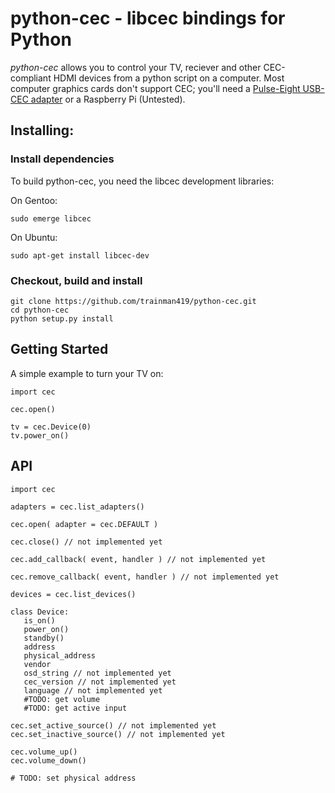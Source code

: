 # python-cec - libcec bindings for Python

*python-cec* allows you to control your TV, reciever and other CEC-compliant HDMI devices from a python script on a computer. Most computer graphics cards don't support CEC; you'll need a [Pulse-Eight USB-CEC adapter](http://www.pulse-eight.com/store/products/104-usb-hdmi-cec-adapter.aspx) or a Raspberry Pi (Untested).

## Installing:

### Install dependencies
To build python-cec, you need the libcec development libraries:

On Gentoo:
```
sudo emerge libcec
```

On Ubuntu:
```
sudo apt-get install libcec-dev
```

### Checkout, build and install

```
git clone https://github.com/trainman419/python-cec.git
cd python-cec
python setup.py install
```

## Getting Started

A simple example to turn your TV on:

```
import cec

cec.open()

tv = cec.Device(0)
tv.power_on()
```

## API


```
import cec

adapters = cec.list_adapters()

cec.open( adapter = cec.DEFAULT )

cec.close() // not implemented yet

cec.add_callback( event, handler ) // not implemented yet

cec.remove_callback( event, handler ) // not implemented yet

devices = cec.list_devices()

class Device:
   is_on()
   power_on()
   standby()
   address
   physical_address
   vendor
   osd_string // not implemented yet
   cec_version // not implemented yet
   language // not implemented yet
   #TODO: get volume
   #TODO: get active input

cec.set_active_source() // not implemented yet
cec.set_inactive_source() // not implemented yet

cec.volume_up()
cec.volume_down()

# TODO: set physical address
```
